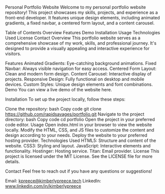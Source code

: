 Personal Portfolio Website
Welcome to my personal portfolio website repository! This project showcases my skills, projects, and experience as a front-end developer. It features unique design elements, including animated gradients, a fixed navbar, a centered form layout, and a content carousel.

Table of Contents
Overview
Features
Demo
Installation
Usage
Technologies Used
License
Contact
Overview
This portfolio website serves as a comprehensive showcase of my work, skills, and professional journey. It's designed to provide a visually appealing and interactive experience for visitors.

Features
Animated Gradients: Eye-catching background animations.
Fixed Navbar: Always visible navigation for easy access.
Centered Form Layout: Clean and modern form design.
Content Carousel: Interactive display of projects.
Responsive Design: Fully functional on desktop and mobile devices.
Custom Styles: Unique design elements and font combinations.
Demo
You can view a live demo of the website here.

Installation
To set up the project locally, follow these steps:

Clone the repository:
bash
Copy code
git clone https://github.com/rapidsavages/portfolio.git
Navigate to the project directory:
bash
Copy code
cd portfolio
Open the project in your preferred code editor.
Usage
Open index.html in your browser to view the website locally.
Modify the HTML, CSS, and JS files to customize the content and design according to your needs.
Deploy the website to your preferred hosting provider.
Technologies Used
HTML5: Structure and content of the website.
CSS3: Styling and layout.
JavaScript: Interactive elements and functionality.
Hostinger: Hosting service.
Titan: Email provider.
License
This project is licensed under the MIT License. See the LICENSE file for more details.

Contact
Feel free to reach out if you have any questions or suggestions!

Email: kpreece@kimberlypreece.tech
LinkedIn: www.linkedin.com/in/kimberlypreece
